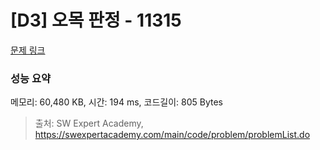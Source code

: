 # [D3] 오목 판정 - 11315 

[문제 링크](https://swexpertacademy.com/main/code/problem/problemDetail.do?contestProbId=AXaSUPYqPYMDFASQ) 

### 성능 요약

메모리: 60,480 KB, 시간: 194 ms, 코드길이: 805 Bytes



> 출처: SW Expert Academy, https://swexpertacademy.com/main/code/problem/problemList.do